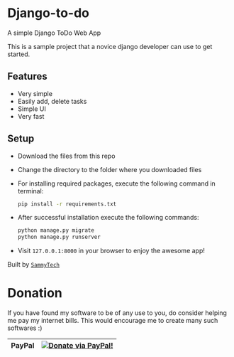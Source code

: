 # Django-to-do
A simple Django ToDo Web App

This is a sample project that a novice django developer can use to get started.


## Features

- Very simple
- Easily add, delete tasks
- Simple UI
- Very fast

## Setup

- Download the files from this repo
- Change the directory to the folder where you downloaded files
- For installing required packages, execute the following command in terminal:

    ```bash
    pip install -r requirements.txt
    ```

- After successful installation execute the following commands:

    ```bash
    python manage.py migrate
    python manage.py runserver
    ```

- Visit `127.0.0.1:8000` in your browser to enjoy the awesome app!

Built  by [`SammyTech`](http://www.mastersam07.github.io/)

# Donation

If you have found my software to be of any use to you, do consider helping me pay my internet bills. This would encourage me to create many such softwares :)

| PayPal | <a href="https://paypal.me/*******" target="_blank"><img src="https://www.paypalobjects.com/webstatic/mktg/logo/AM_mc_vs_dc_ae.jpg" alt="Donate via PayPal!" title="Donate via PayPal!" /></a> |
|:-------------------------------------------:|:-------------------------------------------------------------:|